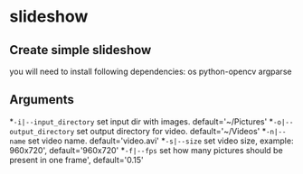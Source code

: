 # slideshow
## Create simple slideshow

you will need to install following dependencies:
    os
    python-opencv
    argparse
## Arguments

*`-i|--input_directory` set input dir with images. default='~/Pictures'
*`-o|--output_directory` set output directory for video. default='~/Videos'
*`-n|--name` set video name. default='video.avi'
*`-s|--size` set video size, example: 960x720', default='960x720'
*`-f|--fps` set how many pictures should be present in one frame', default='0.15'


